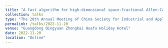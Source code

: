 ```yaml
---
title: "A fast algorithm for high-dimensional space-fractional Allen-Cahn equations"
collection: talks
type: "The 20th Annual Meeting of China Society for Industrial and Applied Mathematics"
permalink: /talks/2022-11-20
venue: "Guangdong Qingyuan Zhongkai Huafu Holiday Hotel"
date: 2022-11-20
location: "Online"
---
```

